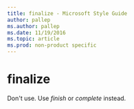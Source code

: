 ```yaml
---
title: finalize - Microsoft Style Guide
author: pallep
ms.author: pallep
ms.date: 11/19/2016
ms.topic: article
ms.prod: non-product specific
---
```


# finalize

Don't use. Use *finish* or *complete* instead.
